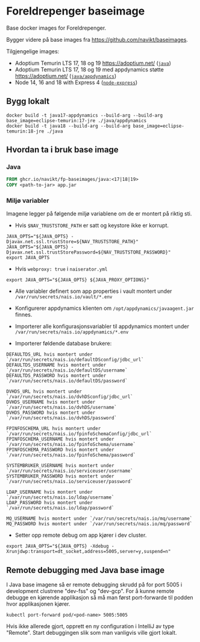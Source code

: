 # Foreldrepenger baseimage
Base docker images for Foreldrepenger.

Bygger videre på base images fra https://github.com/navikt/baseimages.

Tilgjengelige images:
* Adoptium Temurin LTS 17, 18 og 19 https://adoptium.net/ ([`java`](java))
* Adoptium Temurin LTS 17, 18 og 19 med appdynamics støtte https://adoptium.net/ ([`java/appdynamics`](java/appdynamics))
* Node 14, 16 and 18 with Express 4 ([`node-express`](node-express))

## Bygg lokalt
```shell script
docker build -t java17-appdynamics --build-arg --build-arg base_image=eclipse-temurin:17-jre ./java/appdynamics
docker build -t java18 --build-arg --build-arg base_image=eclipse-temurin:18-jre ./java
```
## Hvordan ta i bruk base image

### Java
```dockerfile
FROM ghcr.io/navikt/fp-baseimages/java:<17|18|19>
COPY <path-to-jar> app.jar
```

### Miljø variabler
Imagene legger på følgende miljø variablene om de er montert på riktig sti.

* Hvis `$NAV_TRUSTSTORE_PATH` er satt og keystore ikke er korrupt.
```shell script
JAVA_OPTS="${JAVA_OPTS} -Djavax.net.ssl.trustStore=${NAV_TRUSTSTORE_PATH}"
JAVA_OPTS="${JAVA_OPTS} -Djavax.net.ssl.trustStorePassword=${NAV_TRUSTSTORE_PASSWORD}"
export JAVA_OPTS
```

* Hvis `webproxy: true` i `naiserator.yml`
```shell script
export JAVA_OPTS="${JAVA_OPTS} ${JAVA_PROXY_OPTIONS}"
```

* Alle variabler definert som app properties i vault montert under `/var/run/secrets/nais.io/vault/*.env`

* Konfigurerer appdynamics klienten om `/opt/appdynamics/javaagent.jar` finnes.

* Importerer alle konfigurasjonsvariabler til appdynamics montert under `/var/run/secrets/nais.io/appdynamics/*.env`

* Importerer føldende database brukere:
```shell script
DEFAULTDS_URL hvis montert under `/var/run/secrets/nais.io/defaultDSconfig/jdbc_url`
DEFAULTDS_USERNAME hvis montert under `/var/run/secrets/nais.io/defaultDS/username`
DEFAULTDS_PASSWORD hvis montert under `/var/run/secrets/nais.io/defaultDS/password`
```

```shell script
DVHDS_URL hvis montert under `/var/run/secrets/nais.io/dvhDSconfig/jdbc_url`
DVHDS_USERNAME hvis montert under `/var/run/secrets/nais.io/dvhDS/username`
DVHDS_PASSWORD hvis montert under `/var/run/secrets/nais.io/dvhDS/password`
```

```shell script
FPINFOSCHEMA_URL hvis montert under `/var/run/secrets/nais.io/fpinfoSchemaConfig/jdbc_url`
FPINFOSCHEMA_USERNAME hvis montert under `/var/run/secrets/nais.io/fpinfoSchema/username`
FPINFOSCHEMA_PASSWORD hvis montert under `/var/run/secrets/nais.io/fpinfoSchema/password`
```

```shell script
SYSTEMBRUKER_USERNAME hvis montert under `/var/run/secrets/nais.io/serviceuser/username`
SYSTEMBRUKER_PASSWORD hvis montert under `/var/run/secrets/nais.io/serviceuser/password`
```

```shell script
LDAP_USERNAME hvis montert under `/var/run/secrets/nais.io/ldap/username`
LDAP_PASSWORD hvis montert under `/var/run/secrets/nais.io/ldap/password`
```

```shell script
MQ_USERNAME hvis montert under `/var/run/secrets/nais.io/mq/username`
MQ_PASSWORD hvis montert under `/var/run/secrets/nais.io/mq/password`
```

* Setter opp remote debug om app kjører i dev cluster.
```shell script
export JAVA_OPTS="${JAVA_OPTS} -Xdebug -Xrunjdwp:transport=dt_socket,address=5005,server=y,suspend=n"
```

## Remote debugging med Java base image

I Java base imagene så er remote debugging skrudd på for port 5005 i development clustrene "dev-fss" og "dev-gcp".
For å kunne remote debugge en kjørende applikasjon så må man først port-forwarde til podden hvor applikasjonen kjører.

```shell script
kubectl port-forward pod/<pod-name> 5005:5005
```

Hvis ikke allerede gjort, opprett en ny configuration i IntelliJ av type "Remote".
Start debuggingen slik som man vanligvis ville gjort lokalt.
